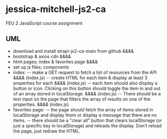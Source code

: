 # jessica-mitchell-js2-ca

FEU 2 JavaScript course assignment

## UML

- download and install strapi-js2-ca-main from github &&&&
- bootstrap & axios cdn &&&&
- html pages; index & favorites page &&&&
- set up js files; components
- index:
  -- make a GET request to fetch a list of resources from the API &&&& (index.js)
  -- create HTML for each item & display at least 3 properties for each &&&& (index.js)
  -- each item should also display a button or icon. Clicking on this button should toggle the item in and out of an array stored in localStorage. &&&& (index.js)
  -- There should be a text input on the page that filters the array of results on one of the properties. &&&& (index.js)
- favorites page:
  -- the page should fetch the array of items stored in localStorage and display them or display a message that there are no items.
  -- there should be a "clear all" button that clears localStorage (or just a specific key in localStorage) and reloads the display. Don't reload the page, just redraw the HTML.
